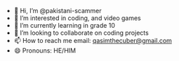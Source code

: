 - 👋 Hi, I’m @pakistani-scammer
- 👀 I’m interested in coding, and video games
- 🌱 I’m currently learning in grade 10
- 💞️ I’m looking to collaborate on coding projects
- 📫 How to reach me email: qasimthecuber@gmail.com 
- 😄 Pronouns: HE/HIM

<!---
pakistani-scammer/pakistani-scammer is a ✨ special ✨ repository because its `README.md` (this file) appears on your GitHub profile.
You can click the Preview link to take a look at your changes.
--->
